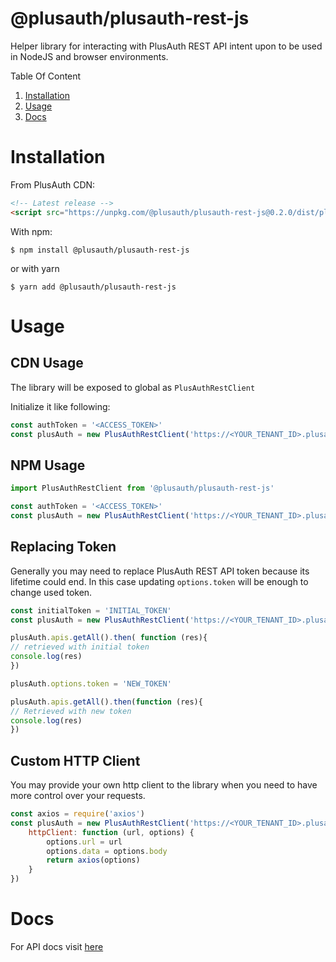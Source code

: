 # @plusauth/plusauth-rest-js

Helper library for interacting with PlusAuth REST API intent upon to be used in NodeJS and browser environments.

Table Of Content
1. [Installation](#installation)
2. [Usage](#usage)
3. [Docs](#docs)


# Installation
From PlusAuth CDN:
```html
<!-- Latest release -->
<script src="https://unpkg.com/@plusauth/plusauth-rest-js@0.2.0/dist/plusauth-rest-js.min.js"></script>
```

With npm:
```shell script
$ npm install @plusauth/plusauth-rest-js
```

or with yarn
```shell script
$ yarn add @plusauth/plusauth-rest-js
```

# Usage

## CDN Usage
The library will be exposed to global as `PlusAuthRestClient`

Initialize it like following:
```js
const authToken = '<ACCESS_TOKEN>'
const plusAuth = new PlusAuthRestClient('https://<YOUR_TENANT_ID>.plusauth.com', { token: authToken })
```

## NPM Usage
```js
import PlusAuthRestClient from '@plusauth/plusauth-rest-js'

const authToken = '<ACCESS_TOKEN>'
const plusAuth = new PlusAuthRestClient('https://<YOUR_TENANT_ID>.plusauth.com', { token: authToken })
```

## Replacing Token
Generally you may need to replace PlusAuth REST API token because its lifetime could end. In this case updating `options.token` will be enough to change used token.

```js
const initialToken = 'INITIAL_TOKEN'
const plusAuth = new PlusAuthRestClient('https://<YOUR_TENANT_ID>.plusauth.com', { token: initialToken })

plusAuth.apis.getAll().then( function (res){
// retrieved with initial token
console.log(res)
})

plusAuth.options.token = 'NEW_TOKEN'

plusAuth.apis.getAll().then(function (res){
// Retrieved with new token
console.log(res)
})
```

## Custom HTTP Client
You may provide your own http client to the library when you need to have more control over your requests.

```js
const axios = require('axios')
const plusAuth = new PlusAuthRestClient('https://<YOUR_TENANT_ID>.plusauth.com', {
    httpClient: function (url, options) {
        options.url = url
        options.data = options.body
        return axios(options)
    }
})
```

# Docs
For API docs visit [here](https://plusauth.github.io/plusauth-rest-js/classes/plusauthrestclient.html)

